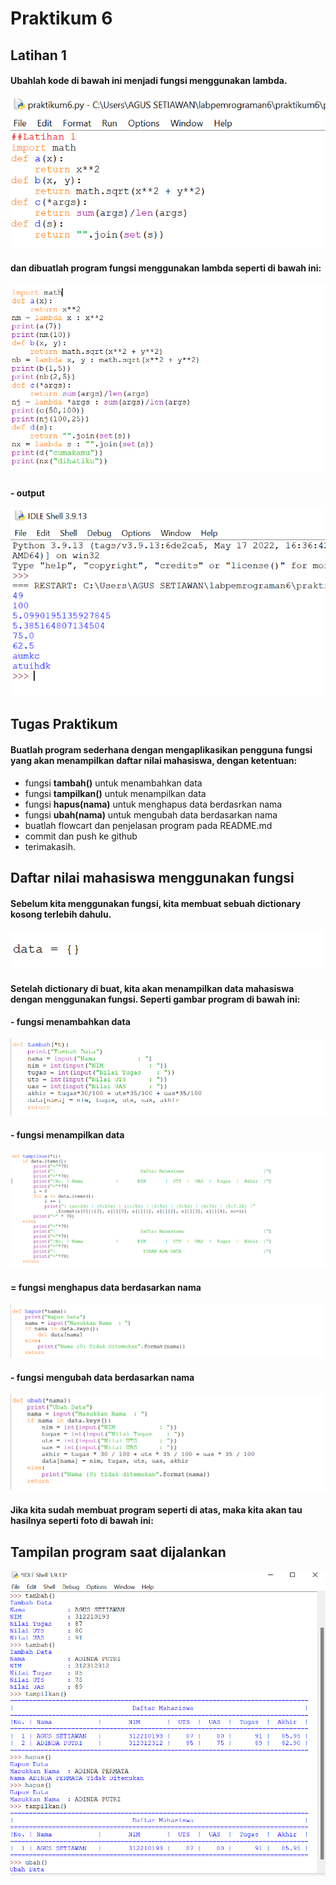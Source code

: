 # Praktikum 6
## Latihan 1
#### Ubahlah kode di bawah ini menjadi fungsi menggunakan lambda.
![gambar](gambar/1.png)
#### dan dibuatlah program fungsi menggunakan lambda seperti di bawah ini:
![gambar](gambar/2.png)

#### - output
![gambar](gambar/3.png)

## Tugas Praktikum
#### Buatlah program sederhana dengan mengaplikasikan pengguna fungsi yang akan menampilkan daftar nilai mahasiswa, dengan ketentuan:
- fungsi **tambah()** untuk menambahkan data
- fungsi **tampilkan()** untuk menampilkan data
- fungsi **hapus(nama)** untuk menghapus data berdasrkan nama
- fungsi **ubah(nama)** untuk mengubah data berdasarkan nama
- buatlah flowcart dan penjelasan program pada README.md
- commit dan push ke github
- terimakasih.

## Daftar nilai mahasiswa menggunakan fungsi
#### Sebelum kita menggunakan fungsi, kita membuat sebuah dictionary kosong terlebih dahulu.
![gambar](gambar/4.png)

#### Setelah dictionary di buat, kita akan menampilkan data mahasiswa dengan menggunakan fungsi. Seperti gambar program di bawah ini:

#### - fungsi menambahkan data

![gambar](gambar/5.png)

#### - fungsi menampilkan data

![gambar](gambar/6.png)

#### = fungsi menghapus data berdasarkan nama

![gambar](gambar/7.png)

#### - fungsi mengubah data berdasarkan nama

![gambar](gambar/8.png)

#### Jika kita sudah membuat program seperti di atas, maka kita akan tau hasilnya seperti foto di bawah ini:

## Tampilan program saat dijalankan

![gambar](gambar/9.png)
